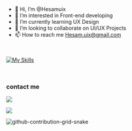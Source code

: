 - 👋 Hi, I’m @Hesamuix
- 👀 I’m interested in Front-end developing
- 🌱 I’m currently learning UX Design
- 💞️ I’m looking to collaborate on UI/UX Projects
- 📫 How to reach me Hesam.uix@gmail.com


<br/>

[![My Skills](https://skillicons.dev/icons?i=figma,photoshop,illustrator,blender,xd,html,css)](https://skillicons.dev)

<br/>

### contact me
<p align="left">
<a href="https://www.linkedin.com/in/hesam-saleki-81039b240/" target="blank"><img align="center" src="https://skillicons.dev/icons?i=linkedin" /></a>
</p>

<p align="left">
<a href="https://instagram.com/hesam_uix" target="blank"><img align="center" src="https://skillicons.dev/icons?i=instagram" /></a>
</p>

<!---
Hesamuix/Hesamuix is a ✨ special ✨ repository because its `README.md` (this file) appears on your GitHub profile.
You can click the Preview link to take a look at your changes.
--->
 ![github-contribution-grid-snake](https://user-images.githubusercontent.com/90142173/154796318-e529fdc7-2132-4ce7-8417-06b71cf02506.svg)
 
